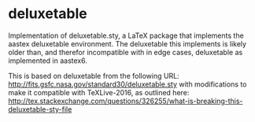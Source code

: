 # deluxetable

Implementation of deluxetable.sty, a LaTeX package that implements the 
aastex deluxetable environment. The deluxetable this implements is likely
older than, and therefor incompatible with in edge cases, deluxetable 
as implemented in aastex6.

This is based on deluxetable from the following URL:
http://fits.gsfc.nasa.gov/standard30/deluxetable.sty
with modifications to make it compatible with TeXLive-2016, as outlined
here:
http://tex.stackexchange.com/questions/326255/what-is-breaking-this-deluxetable-sty-file

